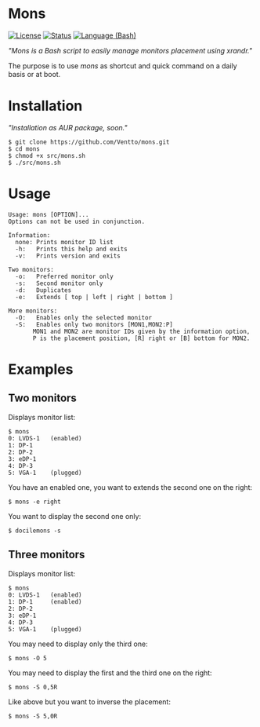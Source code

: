 Mons
===================
[![License](https://img.shields.io/badge/license-MIT-blue.svg?style=flat)](https://github.com/Ventto/mons/blob/master/LICENSE)
[![Status](https://img.shields.io/badge/status-experimental-orange.svg?style=flat)](https://github.com/Ventto/mons)
[![Language (Bash)](https://img.shields.io/badge/powered_by-Bash-brightgreen.svg)](https://www.gnu.org/software/bash)

*"Mons is a Bash script to easily manage monitors placement using xrandr."*

The purpose is to use *mons* as shortcut and quick command on a daily basis or at boot.

# Installation

*"Installation as AUR package, soon."*

```
$ git clone https://github.com/Ventto/mons.git
$ cd mons
$ chmod +x src/mons.sh
$ ./src/mons.sh
```

# Usage

```
Usage: mons [OPTION]...
Options can not be used in conjunction.

Information:
  none: Prints monitor ID list
  -h:   Prints this help and exits
  -v:   Prints version and exits

Two monitors:
  -o:   Preferred monitor only
  -s:   Second monitor only
  -d:   Duplicates
  -e:   Extends [ top | left | right | bottom ]

More monitors:
  -O:   Enables only the selected monitor
  -S:   Enables only two monitors [MON1,MON2:P]
       MON1 and MON2 are monitor IDs given by the information option,
       P is the placement position, [R] right or [B] bottom for MON2.
```

# Examples

## Two monitors

Displays monitor list:

```
$ mons
0: LVDS-1   (enabled)
1: DP-1
2: DP-2
3: eDP-1
4: DP-3
5: VGA-1    (plugged)
```

You have an enabled one, you want to extends the second one on the right:

```
$ mons -e right
```

You want to display the second one only:

```
$ docilemons -s
```

## Three monitors


Displays monitor list:

```
$ mons
0: LVDS-1   (enabled)
1: DP-1     (enabled)
2: DP-2
3: eDP-1
4: DP-3
5: VGA-1    (plugged)
```

You may need to display only the third one:

```
$ mons -O 5
```

You may need to display the first and the third one on the right:

```
$ mons -S 0,5R
```

Like above but you want to inverse the placement:

```
$ mons -S 5,0R
```





